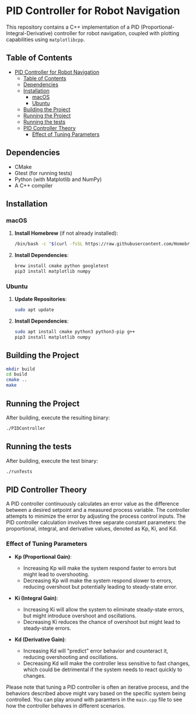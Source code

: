 # PID Controller for Robot Navigation

This repository contains a C++ implementation of a PID (Proportional-Integral-Derivative) controller for robot navigation, coupled with plotting capabilities using `matplotlibcpp`.

## Table of Contents

- [PID Controller for Robot Navigation](#pid-controller-for-robot-navigation)
  - [Table of Contents](#table-of-contents)
  - [Dependencies](#dependencies)
  - [Installation](#installation)
    - [macOS](#macos)
    - [Ubuntu](#ubuntu)
  - [Building the Project](#building-the-project)
  - [Running the Project](#running-the-project)
  - [Running the tests](#running-the-tests)
  - [PID Controller Theory](#pid-controller-theory)
    - [Effect of Tuning Parameters](#effect-of-tuning-parameters)

## Dependencies

- CMake
- Gtest (for running tests)
- Python (with Matplotlib and NumPy)
- A C++ compiler

## Installation

### macOS

1. **Install Homebrew** (if not already installed):

    ```bash
    /bin/bash -c "$(curl -fsSL https://raw.githubusercontent.com/Homebrew/install/HEAD/install.sh)"
    ```

2. **Install Dependencies**:

    ```bash
    brew install cmake python googletest
    pip3 install matplotlib numpy
    ```

### Ubuntu

1. **Update Repositories**:

    ```bash
    sudo apt update
    ```

2. **Install Dependencies**:

    ```bash
    sudo apt install cmake python3 python3-pip g++
    pip3 install matplotlib numpy
    ```

## Building the Project

```bash
mkdir build
cd build
cmake ..
make
```

## Running the Project

After building, execute the resulting binary:

```bash
./PIDController
```

## Running the tests

After building, execute the test binary:

```bash
./runTests
```

## PID Controller Theory

A PID controller continuously calculates an error value as the difference between a desired setpoint and a measured process variable. The controller attempts to minimize the error by adjusting the process control inputs. The PID controller calculation involves three separate constant parameters: the proportional, integral, and derivative values, denoted as Kp, Ki, and Kd.

### Effect of Tuning Parameters

- **Kp (Proportional Gain)**:
  - Increasing Kp will make the system respond faster to errors but might lead to overshooting.
  - Decreasing Kp will make the system respond slower to errors, reducing overshoot but potentially leading to steady-state error.

- **Ki (Integral Gain)**:
  - Increasing Ki will allow the system to eliminate steady-state errors, but might introduce overshoot and oscillations.
  - Decreasing Ki reduces the chance of overshoot but might lead to steady-state errors.

- **Kd (Derivative Gain)**:
  - Increasing Kd will "predict" error behavior and counteract it, reducing overshooting and oscillations.
  - Decreasing Kd will make the controller less sensitive to fast changes, which could be detrimental if the system needs to react quickly to changes.

Please note that tuning a PID controller is often an iterative process, and the behaviors described above might vary based on the specific system being controlled. You can play around with paramters in the `main.cpp` file to see how the controller behaves in different scenarios.
